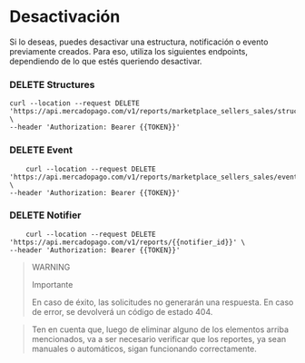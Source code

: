 # Desactivación

Si lo deseas, puedes desactivar una estructura, notificación o evento previamente creados. Para eso, utiliza los siguientes endpoints, dependiendo de lo que estés queriendo desactivar. 

### DELETE Structures
```curl
curl --location --request DELETE 'https://api.mercadopago.com/v1/reports/marketplace_sellers_sales/structures/{{structure_id}}' \
--header 'Authorization: Bearer {{TOKEN}}' 
```

### DELETE Event
```curl
	curl --location --request DELETE 'https://api.mercadopago.com/v1/reports/marketplace_sellers_sales/events/{{event_id}}' \
--header 'Authorization: Bearer {{TOKEN}}' 
```

### DELETE Notifier
```curl
	curl --location --request DELETE 'https://api.mercadopago.com/v1/reports/{{notifier_id}}' \
--header 'Authorization: Bearer {{TOKEN}}' 
```

> WARNING
>
> Importante
>
> En caso de éxito, las solicitudes no generarán una respuesta. En caso de error, se devolverá un código de estado 404.

> Ten en cuenta que, luego de eliminar alguno de los elementos arriba mencionados, va a ser necesario verificar que los reportes, ya sean manuales o automáticos, sigan funcionando correctamente.
